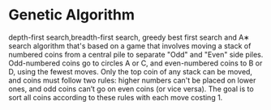 # Genetic Algorithm

depth-first search,breadth-first search, greedy best first search and A∗ search algorithm that's based on a game that involves moving a stack of numbered coins from a central pile to separate "Odd" and "Even" side piles. Odd-numbered coins go to circles A or C, and even-numbered coins to B or D, using the fewest moves. Only the top coin of any stack can be moved, and coins must follow two rules: higher numbers can't be placed on lower ones, and odd coins can’t go on even coins (or vice versa). The goal is to sort all coins according to these rules with each move costing 1.
